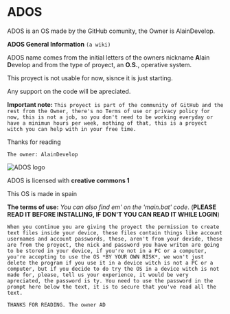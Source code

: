 # ADOS
ADOS is an OS made by the GitHub comunity, the Owner is AlainDevelop.

**ADOS General Information**
```(a wiki)```

ADOS name comes from the initial letters of the owners nickname **A**lain **D**evelop and from the type of proyect, an **O.S.**, operative system.

This proyect is not usable for now, sisnce it is just starting.

Any support on the code will be apreciated.

**Important note:** ```This proyect is part of the community of GitHub and the rest from the Owner, there's no Terms of use or privacy policy for now, this is not a job, so you don't need to be working everyday or have a minimun hours per week, nothing of that, this is a proyect witch you can help with in your free time.```

Thanks for reading

```The owner: AlainDevelop```

![ADOS logo](https://github.com/user-attachments/assets/7eb09f4d-1ce4-458b-8a24-0259e837d048)

ADOS is licensed with __creative commons 1__

This OS is made in spain

**The terms of use:** _You can also find em' on the 'main.bat' code_. (**PLEASE READ IT BEFORE INSTALLING, IF DON'T YOU CAN READ IT WHILE LOGIN**)

```When you continue you are giving the proyect the permission to create text files inside your device, these files contain things like account usernames and account passwords, these, aren't from your devide, these are from the proyect, the nick and password you have writen are going to be stored in your device, if you're not in a PC or a computer, you're accepting to use the OS *BY YOUR OWN RISK*, we won't just delete the program if you use it in a device witch is not a PC or a computer, but if you decide to do try the OS in a device witch is not made for, please, tell us your experience, it would be very apreciated, the password is ty. You need to use the password in the prompt here below the text, it is to secure that you've read all the text.```

```THANKS FOR READING. The owner AD```
